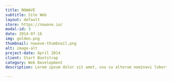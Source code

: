 ```yaml
---
title: NOWAVE
subtitle: Site Web
layout: default
store: https://nowave.io/
modal-id: 3
date: 2014-07-16
img: golden.png
thumbnail: nowave-thumbnail.png
alt: image-alt
project-date: April 2014
client: Start Bootstrap
category: Web Development
description: Lorem ipsum dolor sit amet, usu cu alterum nominavi lobortis. At duo novum diceret. Tantas apeirian vix et, usu sanctus postulant inciderint ut, populo diceret necessitatibus in vim. Cu eum dicam feugiat noluisse.

---
```

